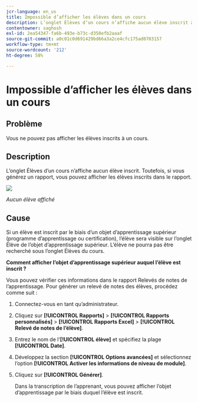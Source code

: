 ```yaml
---
jcr-language: en_us
title: Impossible d’afficher les élèves dans un cours
description: L’onglet Élèves d’un cours n’affiche aucun élève inscrit à Adobe Learning Manager. Toutefois, si vous générez un rapport, vous pouvez afficher les élèves inscrits dans le rapport.
contentowner: saghosh
exl-id: 2ea54347-fa6b-493e-b73c-d350efb2aaaf
source-git-commit: a0c01c0d691429bd66a3a2ce4cfc175ad0703157
workflow-type: tm+mt
source-wordcount: '212'
ht-degree: 58%

---
```


# Impossible d’afficher les élèves dans un cours

## Problème

Vous ne pouvez pas afficher les élèves inscrits à un cours.

## Description

L’onglet Élèves d’un cours n’affiche aucun élève inscrit. Toutefois, si vous générez un rapport, vous pouvez afficher les élèves inscrits dans le rapport.

![](assets/no-learners.png)

*Aucun élève affiché*

## Cause

Si un élève est inscrit par le biais d’un objet d’apprentissage supérieur (programme d’apprentissage ou certification), l’élève sera visible sur l’onglet Élève de l’objet d’apprentissage supérieur. L’élève ne pourra pas être recherché sous l’onglet Élèves du cours.

**Comment afficher l’objet d’apprentissage supérieur auquel l’élève est inscrit ?**

Vous pouvez vérifier ces informations dans le rapport Relevés de notes de l’apprentissage. Pour générer un relevé de notes des élèves, procédez comme suit :

1. Connectez-vous en tant qu’administrateur.
1. Cliquez sur **[!UICONTROL Rapports]** > **[!UICONTROL Rapports personnalisés]** > **[!UICONTROL Rapports Excel]** > **[!UICONTROL Relevé de notes de l’élève]**.

1. Entrez le nom de l&#39;**[!UICONTROL élève]** et spécifiez la plage **[!UICONTROL Date]**.
1. Développez la section **[!UICONTROL Options avancées]** et sélectionnez l’option **[!UICONTROL Activer les informations de niveau de module]**.
1. Cliquez sur **[!UICONTROL Générer]**.

   Dans la transcription de l’apprenant, vous pouvez afficher l’objet d’apprentissage par le biais duquel l’élève est inscrit.
